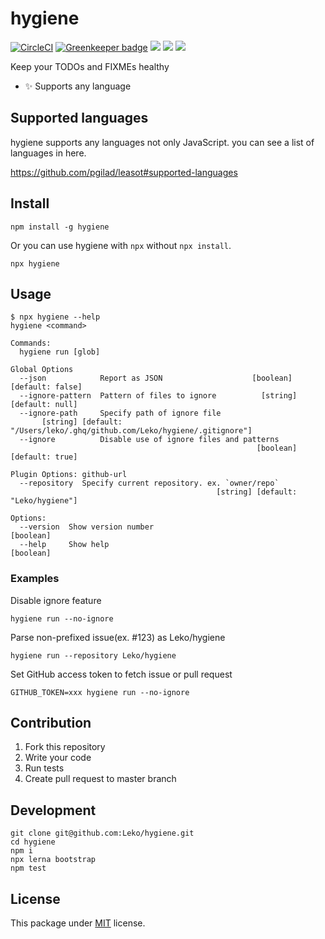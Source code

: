 # hygiene

[![CircleCI](https://circleci.com/gh/Leko/hygiene.svg?style=svg)](https://circleci.com/gh/Leko/hygiene) [![Greenkeeper badge](https://badges.greenkeeper.io/Leko/hygiene.svg)](https://greenkeeper.io/)
![](https://img.shields.io/npm/v/hygiene.svg)
![](https://img.shields.io/npm/dm/hygiene.svg)
![](https://img.shields.io/npm/l/hygiene.svg)

Keep your TODOs and FIXMEs healthy

- :sparkles: Supports any language

## Supported languages

hygiene supports any languages not only JavaScript.
you can see a list of languages in here.

https://github.com/pgilad/leasot#supported-languages

## Install

```
npm install -g hygiene
```

Or you can use hygiene with `npx` without `npx install`.

```
npx hygiene
```

## Usage

```
$ npx hygiene --help
hygiene <command>

Commands:
  hygiene run [glob]

Global Options
  --json            Report as JSON                    [boolean] [default: false]
  --ignore-pattern  Pattern of files to ignore          [string] [default: null]
  --ignore-path     Specify path of ignore file
       [string] [default: "/Users/leko/.ghq/github.com/Leko/hygiene/.gitignore"]
  --ignore          Disable use of ignore files and patterns
                                                       [boolean] [default: true]

Plugin Options: github-url
  --repository  Specify current repository. ex. `owner/repo`
                                              [string] [default: "Leko/hygiene"]

Options:
  --version  Show version number                                       [boolean]
  --help     Show help                                                 [boolean]
```

### Examples

Disable ignore feature

```
hygiene run --no-ignore
```

Parse non-prefixed issue(ex. #123) as Leko/hygiene

```
hygiene run --repository Leko/hygiene
```

Set GitHub access token to fetch issue or pull request

```
GITHUB_TOKEN=xxx hygiene run --no-ignore
```

## Contribution

1. Fork this repository
1. Write your code
1. Run tests
1. Create pull request to master branch

## Development

```
git clone git@github.com:Leko/hygiene.git
cd hygiene
npm i
npx lerna bootstrap
npm test
```

## License

This package under [MIT](https://opensource.org/licenses/MIT) license.
